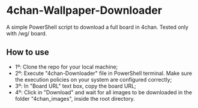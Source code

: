 # 4chan-Wallpaper-Downloader
A simple PowerShell script to download a full board in 4chan. Tested only with /wg/ board.

## How to use
 - 1º: Clone the repo for your local machine;
 - 2º: Execute "4chan-Downloader" file in PowerShell terminal. Make sure the execution policies on your system are configured correctly;
 - 3º: In "Board URL" text box, copy the board URL;
 - 4º: Click in "Download" and wait for all images to be downloaded in the folder "4chan_images", inside the root directory.
